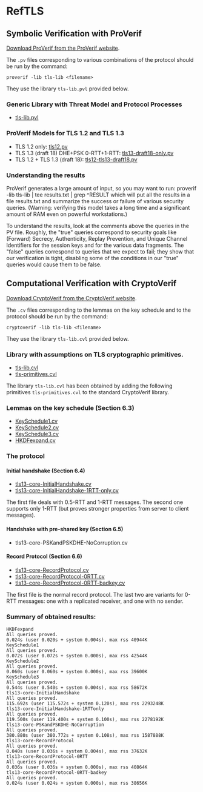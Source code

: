 # RefTLS
## Symbolic Verification with ProVerif

[Download ProVerif from the ProVerif website](http://proverif.inria.fr).

The `.pv` files corresponding to various combinations of the protocol should be run by the command:

    proverif -lib tls-lib <filename>

They use the library `tls-lib.pvl` provided below.

### Generic Library with Threat Model and Protocol Processes

* [tls-lib.pvl](pv/tls-lib.pvl)


### ProVerif Models for TLS 1.2 and TLS 1.3

*   TLS 1.2 only: [tls12.pv](pv/tls12.pv)
*   TLS 1.3 (draft 18) DHE+PSK 0-RTT+1-RTT: [tls13-draft18-only.pv](pv/tls13-draft18-only.pv)
*   TLS 1.2 + TLS 1.3 (draft 18): [tls12-tls13-draft18.pv](pv/tls12-tls13-draft18.pv)


### Understanding the results

ProVerif generates a large amount of input, so you may want to run:
    proverif -lib tls-lib <filename> | tee results.txt | grep ^RESULT
which will put all the results in a file results.txt and summarize the success or failure of various security queries.
(Warning: verifying this model takes a long time and a significant amount of RAM even on powerful workstations.)

To understand the results, look at the comments above the queries in
the PV file.  Roughly, the "true" queries correspond to security goals
like (Forward) Secrecy, Authenticity, Replay Prevention, and Unique
Channel Identifiers for the session keys and for the various data
fragments.  The "false" queries correspond to queries that we expect
to fail; they show that our verification is tight, disabling some of
the conditions in our "true" queries would cause them to be false.

## Computational Verification with CryptoVerif

[Download CryptoVerif from the CryptoVerif website](http://cryptoverif.inria.fr).

The `.cv` files corresponding to the lemmas on the key schedule and to the protocol should be run by the command:

    cryptoverif -lib tls-lib <filename>

They use the library `tls-lib.cvl` provided below.

### Library with assumptions on TLS cryptographic primitives.

* [tls-lib.cvl](cv/tls-lib.cvl)
* [tls-primitives.cvl](cv/tls-primitives.cvl)

The library `tls-lib.cvl` has been obtained by adding the following primitives `tls-primitives.cvl` to the standard CryptoVerif library.

### Lemmas on the key schedule (Section 6.3)

* [KeySchedule1.cv](cv/KeySchedule1.cv)
* [KeySchedule2.cv](cv/KeySchedule2.cv)
* [KeySchedule3.cv](cv/KeySchedule3.cv)
* [HKDFexpand.cv](cv/HKDFexpand.cv)

### The protocol

#### Initial handshake (Section 6.4)

* [tls13-core-InitialHandshake.cv](cv/tls13-core-InitialHandshake.cv)
* [tls13-core-InitialHandshake-1RTT-only.cv](cv/tls13-core-InitialHandshake-1RTT-only.cv)

The first file deals with 0.5-RTT and 1-RTT messages. The second one supports only 1-RTT (but proves stronger properties from server to client messages).

#### Handshake with pre-shared key (Section 6.5)

* tls13-core-PSKandPSKDHE-NoCorruption.cv

#### Record Protocol (Section 6.6)

* [tls13-core-RecordProtocol.cv](cv/tls13-core-RecordProtocol.cv)
* [tls13-core-RecordProtocol-0RTT.cv](cv/tls13-core-RecordProtocol-0RTT.cv)
* [tls13-core-RecordProtocol-0RTT-badkey.cv](cv/tls13-core-RecordProtocol-0RTT-badkey.cv)

The first file is the normal record protocol. The last two are variants for 0-RTT messages: one with a replicated receiver, and one with no sender.
	
### Summary of obtained results:

    HKDFexpand
    All queries proved.
    0.024s (user 0.020s + system 0.004s), max rss 40944K
    KeySchedule1
    All queries proved.
    0.072s (user 0.072s + system 0.000s), max rss 42544K
    KeySchedule2
    All queries proved.
    0.060s (user 0.060s + system 0.000s), max rss 39600K
    KeySchedule3
    All queries proved.
    0.544s (user 0.540s + system 0.004s), max rss 58672K
    tls13-core-InitialHandshake
    All queries proved.
    115.692s (user 115.572s + system 0.120s), max rss 2293248K
    tls13-core-InitialHandshake-1RTTonly
    All queries proved.
    119.500s (user 119.400s + system 0.100s), max rss 2278192K
    tls13-core-PSKandPSKDHE-NoCorruption
    All queries proved.
    380.880s (user 380.772s + system 0.108s), max rss 1587888K
    tls13-core-RecordProtocol
    All queries proved.
    0.040s (user 0.036s + system 0.004s), max rss 37632K
    tls13-core-RecordProtocol-0RTT
    All queries proved.
    0.036s (user 0.036s + system 0.000s), max rss 40864K
    tls13-core-RecordProtocol-0RTT-badkey
    All queries proved.
    0.024s (user 0.024s + system 0.000s), max rss 38656K
